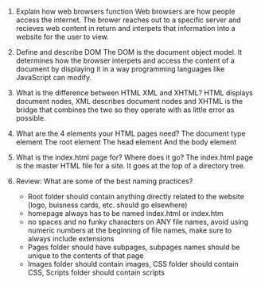 1. Explain how web browsers function
    Web browsers are how people access the internet. The brower reaches out to a specific server and recieves web content in return and interpets that information into a website for the user to view.

2. Define and describe DOM
    The DOM is the document object model. It determines how the browser interpets and access the content of a document by displaying it in a way programming languages like JavaScript can modify.

3. What is the difference between HTML XML and XHTML? 
    HTML displays document nodes, XML describes document nodes and XHTML is the bridge that combines the two so they operate with as little error as possible.

4. What are the 4 elements your HTML pages need? 
    The document type element <!DOCTYPE html>
    The root element <html> </html>
    The head element <head> </head>
    And the body element <body> </body>

5. What is the index.html page for? Where does it go? 
    The index.html page is the master HTML file for a site. It goes at the top of a directory tree.

6. Review: What are some of the best naming practices?
    - Root folder should contain anything directly related to the website (logo, buisness cards, etc. should go elsewhere)
    - homepage always has to be named index.html or index.htm
    - no spaces and no funky characters on ANY file names, avoid using numeric numbers at the beginning of file names, make sure to always include extensions
    - Pages folder should have subpages, subpages names should be unique to the contents of that page
    - Images folder should contain images, CSS folder should contain CSS, Scripts folder should contain scripts